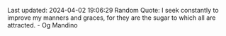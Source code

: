 Last updated: 2024-04-02 19:06:29
Random Quote: I seek constantly to improve my manners and graces, for they are the sugar to which all are attracted. - Og Mandino